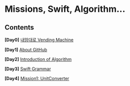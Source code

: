 # Missions, Swift, Algorithm...

## Contents

**[Day0]** [내맘대로 Vending Machine](https://github.com/undervineg/Practices/tree/master/VendingMachine)

**[Day1]** [About GitHub](https://github.com/undervineg/Practices/tree/master/GitHub)

**[Day2]** [Introduction of Algorithm](https://github.com/undervineg/Practices/tree/master/Algorithm)

**[Day3]** [Swift Grammar](https://github.com/undervineg/Practices/tree/master/Swift%20Grammer)

**[Day4]** [Mission1: UnitConverter](https://github.com/undervineg/Practices/tree/master/UnitConverter)
